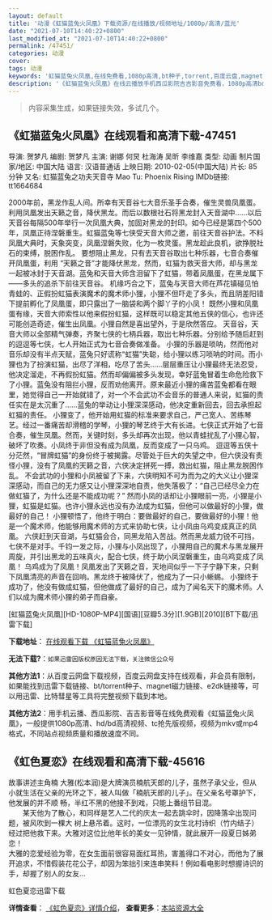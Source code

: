 ```yaml
---
layout: default
title: '动漫《虹猫蓝兔火凤凰》下载资源/在线播放/视频地址/1080p/高清/蓝光'
date: "2021-07-10T14:40:22+0800"
last_modified_at: "2021-07-10T14:40:22+0800"
permalink: /47451/
categories: 动漫
cover:
tags: 动漫
keywords: '虹猫蓝兔火凤凰,在线免费看,1080p高清,bt种子,torrent,百度云盘,magnet,磁力链,迅雷下载资源'
description: '《虹猫蓝兔火凤凰》在线云播放手机西瓜影院吉吉影音免费看，1080p高清bd/hd未删减完整版和tc抢先枪版，mkv/mp4格式，附带bt/torrent种子、magnet/磁力链、百度云盘、网盘资源迅雷下载链接'
---
```


>内容采集生成，如果链接失效，多试几个。


## 《虹猫蓝兔火凤凰》在线观看和高清下载-47451

导演: 贺梦凡 编剧: 贺梦凡 主演: 谢娜 何炅 杜海涛 吴昕 李维嘉 类型: 动画 制片国家/地区: 中国大陆 语言: 汉语普通话 上映日期: 2010-02-05(中国大陆) 片长: 85分钟 又名: 虹猫蓝兔之功夫天音寺 Mao Tu: Phoenix Rising IMDb链接: tt1664684

2000年前，黑龙作乱人间。所幸有天音谷七大音乐圣手合奏，催生灵兽凤凰蛋。利用凤凰发出天籁之音，降伏黑龙。而后以数根社石将黑龙封入天音湖中……以后天音谷每隔500年举行一次凤凰大典，加固对黑龙的封印。如今已经是第四个500年，凤凰正待涅磐重生。虹猫蓝兔等七侠受天音大师之邀，前往天音谷护法。不料凤凰大典时，天象突变，凤凰涅磐失败，化为一枚灵蛋。黑龙趁此良机，欲挣脱社石的束缚，脱困作乱。 要想阻止黑龙，只有去天音谷取出七种乐器，七音合奏催开凤凰蛋，利用 “天籁之音”才能降伏黑龙，然而，虹猫为救天音大师，却与黑龙一起被冰封于天音湖。蓝兔和天音大师含泪留下了虹猫，带着凤凰蛋，在黑龙属下——多头的追杀下前往天音谷。 机缘巧合之下，蓝兔与天音大师在芦花镇碰见怕青蛙的、正假扮虹猫表演魔术的魔术师小狸，小狸不但吓走了多头，而且阴差阳错下提前孵化了凤凰蛋，即只露出了一脑袋和两个脚丫子的小凤！ 既然小狸和凤凰蛋有缘，天音大师索性以他来假扮虹猫，这样既可以稳定其他五侠的信心，也许还可能创造奇迹，催生出凤凰。小狸自然是喜出望外，于是欣然答应。 天音谷，天音大师以全部精气弹奏，齐聚七侠的七柄兵器，取出七种乐器。分别给予随后赶到的逗逗等七侠，七人开始正式为七音合奏做准备。 小狸的乐器是唢呐，然而他对音乐却没有半点天赋，蓝兔只好谎称“虹猫”失聪，给小狸以练习唢呐的时间。而小狸也为了扮演虹猫，出尽了洋相，吃尽了苦头……层层重压让小狸最终无法忍受，他决定溜走，不再假扮虹猫。然而却偏偏被多头发现，幸好蓝兔冒着生命危险救下了小狸。蓝兔没有阻拦小狸，反而劝他离开。原来最近小狸的痛苦蓝兔都看在眼里，她觉得自己一开始就错了，对一个不会武功不会音乐的普通人来说，虹猫的责任实在是太沉重了……蓝兔的举动让小狸深深感动，他决定重新回去，回去承担起虹猫的责任。 小狸变了，他开始用虹猫的标准来要求自己，严己宽人、苦练琴艺。经过一番痛苦却滑稽的学琴，小狸的琴艺终于大有长进。七侠正式开始了七音合奏，催生凤凰。然而，关键时刻，多头却再次出现，他以青蛙扰乱了小狸心智，破坏了吹奏。小凤终于非但没有成为凤凰，反而变成了一只乌鸡。 逗逗等五侠十分茫然，“冒牌虹猫”的身份终于被揭露。尽管处于巨大的失望之中，但六侠没有责怪小狸，没有了凤凰的天籁之音，六侠决定拼死一搏，救出虹猫，阻止黑龙脱困作乱。 不会武功的小狸和小凤被留了下来，六侠明知不可为而为之的大义让小狸深深感动，而自己的无力感又让小狸深深地自责，他失落极了：“自己已经尽全力在做虹猫了，为什么还是不能成功呢？” 然而小凤的话却让小狸眼前一亮，小狸是小狸，虹猫是虹猫。也许小狸永远也没有办法成为虹猫，但他可以做最好的小狸，做最好的自己！ 小狸顿悟了，他终于明白：要做最好的自己，要做最好的小狸！他是一个魔术师，他能够用魔术师的方式来协助七侠，让小凤由乌鸡变成真正的凤凰。 六侠赶到天音湖，与虹猫会合，同黑龙陷入苦战。然而黑龙威力锐不可挡，七侠不是对手。千钧一发之际，小狸与小凤出现了，小狸用自己的魔术与黑龙展开周旋，并引出黑龙的五味真火，配合七侠，终于助小凤涅磐重生，由乌鸡变成了凤凰！ 乌鸡成为了凤凰！凤凰发出了天籁之音，天地间似乎一下子宁静下来，只剩下凤凰清亮的声音在回响。黑龙终于被降伏了，他成为了一只小蜥蜴。 小狸终于成功了，他没有做成虹猫，但他做成了最好的自己，成为了闻名天下的魔术师。人们以成为魔术师小狸的弟子而自豪。


[虹猫蓝兔火凤凰][HD-1080P-MP4][国语][豆瓣5.3分][1.9GB][2010][BT下载/迅雷下载]

**下载地址**： [在线观看下载 《虹猫蓝兔火凤凰》](https://www.btdx8.com/torrent/mao_tu_2010.html) 


**无法下载?**：`如果迅雷因版权原因无法下载，关注微信公众号 `

**其他方法1**：从百度云网盘下载视频，百度云网盘支持在线观看，非会员有限制，如果能找到迅雷下载链接、bt/torrent种子、magnet磁力链接、e2dk链接等，可以用迅雷、比特彗星等工具将完整视频下载到本地。

**其他方法2**：用手机云播、西瓜影院、吉吉影音等在线免费观看《虹猫蓝兔火凤凰》，一般提供1080p高清、hd/bd高清视频、tc抢先版视频，视频为mkv或mp4格式，不同站点视频质量和播放速度不同。


## 《虹色夏恋》在线观看和高清下载-45616

故事讲述主角楠 大雅(松本润)是大牌演员楠航天郎的儿子，虽然子承父业，但从小就生活在父亲的光环之下，被人叫做「楠航天郎的儿子」。在父亲名号罩护下，他发展的并不顺 畅，半红不黑的他接不到戏，只能上番组节目混。<br />　　某天他为了散心，和同样是艺人二代的庆太一起去跳伞时，因降落伞出现问题，被风吹到一棵大 树上悬吊着。这时，一位漂亮的女生北村诗织（竹内结子）经过把他救下来。大雅对这位比他年长的美女一见钟情，就此展开一段夏日姊弟恋！<br />大雅的恋爱经验为零，在女生面前很容易面红耳热，害羞得口不对心，而他为了展开追求，不惜假装花花公子，却因为笨拙引来连串笑料！例如看电影时想握诗识的 手，却握了别人的女友...


虹色夏恋迅雷下载

**详情查看**： [《虹色夏恋》详情介绍](/movie/45616/)， **查看更多**：[本站资源大全](/movie/t/all/)

